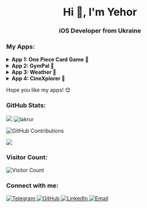 <h1 align="center">Hi 👋, I'm Yehor</h1>
<h3 align="center">iOS Developer from Ukraine</h3>


</p>
    <h3 align="left">My Apps:</h3>
<details>
<summary><strong>App 1: One Piece Card Game</strong> 📱</summary>
  <p>This is match game in the One Piece universe. Written in swift language using: UIKit, Realm, UserDefaults, AVFoundation. Find out more details about this app and see the code <a href="https://github.com/Lakrur/OnePieceCardGame">here.</a> </p>
</details>

<details>
<summary><strong>App 2: GymPal </strong> 📱</summary>
  <p>This is an application in which you can see the various exercises in the gym and their correct implementation. You can also track your progress in lifting weights and reps. Find out more details about this app and see the code <a href="https://github.com/Lakrur/GymPal">here.</a> </p>
</details>

<details>
<summary><strong>App 3: Weather </strong> 📱</summary>
  <p>This is an application that shows the weather. It is written according to SwiftBook courses. CoreLocation is used here so that the application shows weather information based on the user's location. API, UIKit is also used. Find out more details about this app and see the code <a href="https://github.com/Lakrur/Weather">here.</a> </p>
</details>

<details>
<summary><strong>App 4: CineXplorer </strong> 📱</summary>
  <p>This is an application in which there are two tapbar tabs, the first one contains a selection of films by popularity, genres, etc. In the second tab, you can search for a movie. Find out more details about this app and see the code <a href="https://github.com/Lakrur/CineXplorer">here.</a> </p>
</details>

<p align="left">Hope you like my apps! 😊</p>
</p>
<h3 align="left">GitHub Stats:</h3>
<p>
  <img src="https://github-readme-stats.vercel.app/api?username=lakrur&show_icons=true&theme=tokyonight&border_color=61dafb&hide_border=true" />
   <img src="https://github-readme-streak-stats.herokuapp.com/?user=lakrur&theme=tokyonight&border=61dafb&hide_border=true" alt="lakrur" />
</p>
<p align="left">
    <img src="https://github-profile-trophy.vercel.app/?username=Lakrur&theme=onedark" alt="GitHub Contributions">
</p>
<p align="left">
    <img src="https://github-readme-stats.vercel.app/api/top-langs/?username=Lakrur&theme=tokyonight&layout=compact">
</p>
<h3 align="left">Visitor Count:</h3>
<p align="left">
  <img src="https://profile-counter.glitch.me/Lakrur/count.svg" alt="Visitor Count">
</p>

<h3 align="left">Connect with me:</h3>
<p align="left">
   <a href="https://t.me/lakrur" target="_blank" rel="noreferrer">
        <img alt="Telegram" src="https://img.shields.io/badge/Telegram-lakrur-blue?style=flat-square&logo=telegram&logoColor=white">
    </a>
    <a href="https://github.com/Lakrur" target="_blank" rel="noreferrer">
        <img alt="GitHub" src="https://img.shields.io/badge/GitHub-Lakrur-blue?style=flat-square&logo=github&logoColor=white">
    </a>
    <a href="https://www.linkedin.com/in/yehor-krupiei-0a7965267/" target="_blank" rel="noreferrer">
        <img alt="LinkedIn" src="https://img.shields.io/badge/LinkedIn-Yehor%20Krupiei-blue?style=flat-square&logo=linkedin&logoColor=white">
    </a>
    <a href="mailto:yehorkrupiei@gmail.com">
        <img alt="Email" src="https://img.shields.io/badge/Email-yehorkrupiei@gmail.com-red?style=flat-square&logo=gmail&logoColor=white">
    </a>
</p>
